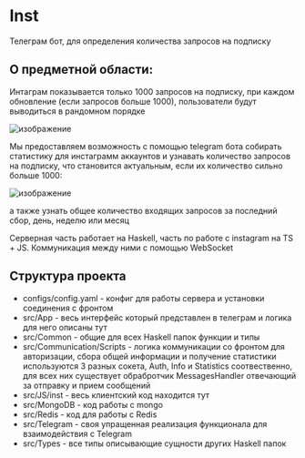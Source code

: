 # Inst
Телеграм бот, для определения количества запросов на подписку

## О предметной области:
Интаграм показывается только 1000 запросов на подписку, при каждом обновление (если запросов больше 1000), пользователи будут выводиться в рандомном порядке

![изображение](https://user-images.githubusercontent.com/44007174/127561191-87b9d605-c41e-4e25-8f34-e0818f35ce00.png)

Мы предоставляем возможность c помощью telegram бота собирать статистику для инстаграмм аккаунтов и узнавать количество запросов на подписку, что становится актуальным, если их количество сильно больше 1000:

![изображение](https://user-images.githubusercontent.com/44007174/127561468-a24a35e4-8fd0-4596-bd2a-3554653c9133.png)

а также узнать общее количество входящих запросов за последний сбор, день, неделю или месяц

Серверная часть работает на Haskell, часть по работе с instagram на TS + JS.
Коммуникация между ними с помощью WebSocket

## Структура проекта

* configs/config.yaml - конфиг для работы сервера и установки соединения с фронтом
* src/App - весь интерфейс который представлен в телеграм и логика для него описаны тут
* src/Common - общие для всех Haskell папок функции и типы
* src/Communication/Scripts - логика коммуникации со фронтом для авторизации, сбора общей информации и получение статистики используются 3 разных сокета, Auth, Info и Statistics соотвественно, для всех них существует обрабротчик MessagesHandler отвечающий за отправку и прием сообщений
* src/JS/inst - весь клиентский код находится тут
* src/MongoDB - код работы с mongo
* src/Redis - код для работы с Redis
* src/Telegram - своя упращенная реализация функционала для взаимодействия с Telegram
* src/Types - все типы описывающие сущности других Haskell папок

